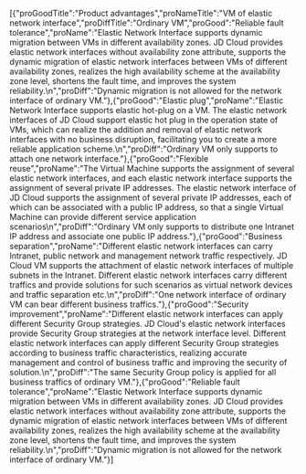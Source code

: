 [{"proGoodTitle":"Product advantages","proNameTitle":"VM of elastic network interface","proDiffTitle":"Ordinary VM","proGood":"Reliable fault tolerance","proName":"Elastic Network Interface supports dynamic migration between VMs in different availability zones. JD Cloud provides elastic network interfaces without availability zone attribute, supports the dynamic migration of elastic network interfaces between VMs of different availability zones, realizes the high availability scheme at the availability zone level, shortens the fault time, and improves the system reliability.\n","proDiff":"Dynamic migration is not allowed for the network interface of ordinary VM."},{"proGood":"Elastic plug","proName":"Elastic Network Interface supports elastic hot-plug on a VM. The elastic network interfaces of JD Cloud support elastic hot plug in the operation state of VMs, which can realize the addition and removal of elastic network interfaces with no business disruption, facilitating you to create a more reliable application scheme.\n","proDiff":"Ordinary VM only supports to attach one network interface."},{"proGood":"Flexible reuse","proName":"The Virtual Machine supports the assignment of several elastic network interfaces, and each elastic network interface supports the assignment of several private IP addresses. The elastic network interface of JD Cloud supports the assignment of several private IP addresses, each of which can be associated with a public IP address, so that a single Virtual Machine can provide different service application scenarios\n","proDiff":"Ordinary VM only supports to distribute one Intranet IP address and associate one public IP address."},{"proGood":"Business separation","proName":"Different elastic network interfaces can carry Intranet, public network and management network traffic respectively. JD Cloud VM supports the attachment of elastic network interfaces of multiple subnets in the Intranet. Different elastic network interfaces carry different traffics and provide solutions for such scenarios as virtual network devices and traffic separation etc.\n","proDiff":"One network interface of ordinary VM can bear different business traffics."},{"proGood":"Security improvement","proName":"Different elastic network interfaces can apply different Security Group strategies. JD Cloud's elastic network interfaces provide Security Group strategies at the network interface level. Different elastic network interfaces can apply different Security Group strategies according to business traffic characteristics, realizing accurate management and control of business traffic and improving the security of solution.\n","proDiff":"The same Security Group policy is applied for all business traffics of ordinary VM."},{"proGood":"Reliable fault tolerance","proName":"Elastic Network Interface supports dynamic migration between VMs in different availability zones. JD Cloud provides elastic network interfaces without availability zone attribute, supports the dynamic migration of elastic network interfaces between VMs of different availability zones, realizes the high availability scheme at the availability zone level, shortens the fault time, and improves the system reliability.\n","proDiff":"Dynamic migration is not allowed for the network interface of ordinary VM."}]
